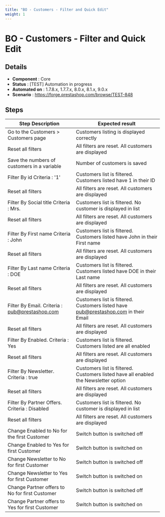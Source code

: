 ```yaml
---
title: "BO - Customers - Filter and Quick Edit"
weight: 1
---
```


# BO - Customers - Filter and Quick Edit
## Details
* **Component** : Core
* **Status** : [TEST] Automation in progress
* **Automated on** : 1.7.8.x, 1.7.7.x, 8.0.x, 8.1.x, 9.0.x
* **Scenario** : https://forge.prestashop.com/browse/TEST-848

## Steps
| Step Description | Expected result |
| ----- | ----- |
| Go to the Customers > Customers page | Customers listing is displayed correctly |
| Reset all filters | All filters are reset. All customers are displayed |
| Save the numbers of customers in a variable | Number of customers is saved |
| Filter By id Criteria : '1' | Customers list is filtered. Customers listed have 1 in their ID |
| Reset all filters | All filters are reset. All customers are displayed |
| Filter By Social title Criteria : Mrs. | Customers list is filtered. No customer is displayed in list |
| Reset all filters | All filters are reset. All customers are displayed |
| Filter By First name Criteria : John | Customers list is filtered. Customers listed have John in their First name |
| Reset all filters | All filters are reset. All customers are displayed |
| Filter By Last name Criteria : DOE | Customers list is filtered. Customers listed have DOE in their Last name |
| Reset all filters | All filters are reset. All customers are displayed |
| Filter By Email. Criteria : pub@prestashop.com | Customers list is filtered. Customers listed have pub@prestashop.com in their Email |
| Reset all filters | All filters are reset. All customers are displayed |
| Filter By Enabled. Criteria : Yes | Customers list is filtered. Customers listed are all enabled |
| Reset all filters | All filters are reset. All customers are displayed |
| Filter By Newsletter. Criteria : true | Customers list is filtered. Customers listed have all enabled the Newsletter option |
| Reset all filters | All filters are reset. All customers are displayed |
| Filter By Partner Offers. Criteria : Disabled | Customers list is filtered. No customer is displayed in list |
| Reset all filters | All filters are reset. All customers are displayed |
| Change Enabled to No for the first Customer | Switch button is switched off |
| Change Enabled to Yes for first Customer | Switch button is switched on |
| Change Newsletter to No for first Customer | Switch button is switched off |
| Change Newsletter to Yes for first Customer | Switch button is switched on |
| Change Partner offers to No for first Customer | Switch button is switched off |
| Change Partner offers to Yes for first Customer | Switch button is switched on |
